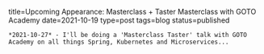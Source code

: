 
title=Upcoming Appearance: Masterclass + Taster Masterclass with GOTO Academy
date=2021-10-19
type=post
tags=blog
status=published
~~~~~~
*2021-10-27* - I'll be doing a 'Masterclass Taster' talk with GOTO Academy on all things Spring, Kubernetes and Microservices...
            
